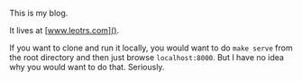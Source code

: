 This is my blog.

It lives at [www.leotrs.com]().

If you want to clone and run it locally, you would want to do `make serve`
from the root directory and then just browse `localhost:8000`.  But I have
no idea why you would want to do that.  Seriously.
